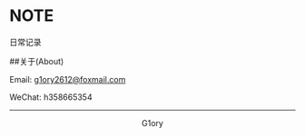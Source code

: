 # NOTE

日常记录



##关于(About)

Email: g1ory2612@foxmail.com

WeChat: h358665354



<hr>
<p align="center">G1ory</p>
